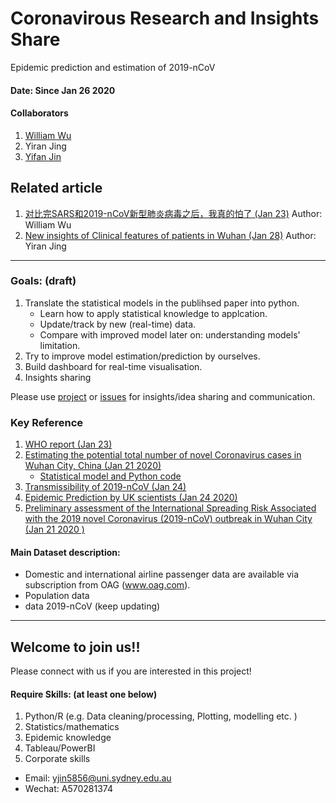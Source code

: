 # Coronavirous Research and Insights Share
Epidemic prediction and estimation of 2019-nCoV

#### Date: Since Jan 26 2020

#### Collaborators
1. [William Wu](https://github.com/williamwu88)
2. Yiran Jing
3. [Yifan Jin](https://github.com/chrisyifanjin)

## Related article
1. [对比完SARS和2019-nCoV新型肺炎病毒之后，我真的怕了 (Jan 23)](https://mp.weixin.qq.com/s/ZF9MqDGCrs8Aq8imQImQxA) Author: William Wu
2. [New insights of Clinical features of patients in Wuhan (Jan 28)](https://github.com/YiranJing/Coronavirus-Epidemic-2019-nCov/wiki/%E6%AD%A6%E6%B1%89%E8%82%BA%E7%82%8E%E7%96%AB%E6%83%85%E4%B8%80%E4%BA%9B%E6%AD%A4%E5%89%8D%E4%B8%8D%E4%B8%BA%E4%BA%BA%E7%9F%A5%E7%9A%84%E6%83%85%E5%86%B5-(New-insights-of-Clinical-features-of-patients-in-Wuhan)) Author: Yiran Jing

***
### Goals: (draft)
1. Translate the statistical models in the publihsed paper into python.
   - Learn how to apply statistical knowledge to applcation.
   - Update/track by new (real-time) data.
   - Compare with improved model later on: understanding models' limitation.
2. Try to improve model estimation/prediction by ourselves.
3. Build dashboard for real-time visualisation.
4. Insights sharing

Please use [project](https://github.com/YiranJing/Coronavirus-Epidemic-2019-nCov/projects/1) or [issues](https://github.com/YiranJing/Coronavirus-Epidemic-2019-nCov/issues) for insights/idea sharing and communication.

### Key Reference
1. [WHO report (Jan 23)](https://www.who.int/docs/default-source/coronaviruse/situation-reports/20200123-sitrep-3-2019-ncov.pdf)
2. [Estimating the potential total number of novel
Coronavirus cases in Wuhan City, China (Jan 21 2020)](https://www.imperial.ac.uk/media/imperial-college/medicine/sph/ide/gida-fellowships/2019-nCoV-outbreak-report-22-01-2020.pdf)
    - [Statistical model and Python code](https://github.com/YiranJing/Coronavirus-Epidemic-2019-nCov/tree/master/Model%201)
3. [Transmissibility of 2019-nCoV (Jan 24)](https://www.imperial.ac.uk/media/imperial-college/medicine/sph/ide/gida-fellowships/Imperial-2019-nCoV-transmissibility.pdf)
4. [Epidemic Prediction by UK scientists (Jan 24 2020)](https://www.medrxiv.org/node/71375.external-links.html)
5. [Preliminary assessment of the International Spreading
Risk Associated with the 2019 novel Coronavirus
(2019-nCoV) outbreak in Wuhan City (Jan 21 2020 )](https://www.mobs-lab.org/uploads/6/7/8/7/6787877/wuhan_novel_coronavirus_jan21.pdf)

#### Main Dataset description:
- Domestic and international airline passenger data are available via subscription from OAG (www.oag.com).
- Population data
- data 2019-nCoV (keep updating)

***
## Welcome to join us!!
Please connect with us if you are interested in this project!
#### Require Skills: (at least one below)
1. Python/R (e.g. Data cleaning/processing, Plotting, modelling etc. )
2. Statistics/mathematics
3. Epidemic knowledge
4. Tableau/PowerBI
6. Corporate skills

- Email: yjin5856@uni.sydney.edu.au
- Wechat: A570281374






